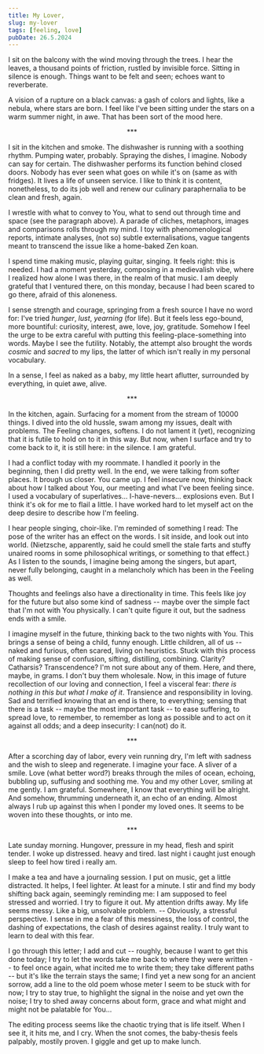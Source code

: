 ```yaml
---
title: My Lover,
slug: my-lover
tags: [feeling, love]
pubDate: 26.5.2024
---
```


I sit on the balcony with the wind moving through the trees. I hear the leaves, a thousand points of friction, rustled by invisible force. Sitting in silence is enough. Things want to be felt and seen; echoes want to reverberate.

A vision of a rupture on a black canvas: a gash of colors and lights, like a nebula, where stars are born. I feel like I've been sitting under the stars on a warm summer night, in awe. That has been sort of the mood here.

<p style='text-align: center;'>***</p>

I sit in the kitchen and smoke. The dishwasher is running with a soothing rhythm. Pumping water, probably. Spraying the dishes, I imagine. Nobody can say for certain. The dishwasher performs its function behind closed doors. Nobody has ever seen what goes on while it's on (same as with fridges). It lives a life of unseen service. I like to think it is content, nonetheless, to do its job well and renew our culinary paraphernalia to be clean and fresh, again.

I wrestle with what to convey to You, what to send out through time and space (see the paragraph above). A parade of cliches, metaphors, images and comparisons rolls through my mind. I toy with phenomenological reports, intimate analyses, (not so) subtle externalisations, vague tangents meant to transcend the issue like a home-baked Zen koan.

I spend time making music, playing guitar, singing. It feels right: this is needed. I had a moment yesterday, composing in a medievalish vibe, where I realized how alone I was there, in the realm of that music. I am deeply grateful that I ventured there, on this monday, because I had been scared to go there, afraid of this aloneness.

I sense strength and courage, springing from a fresh source I have no word for: I've tried _hunger_, _lust_, _yearning_ (for life). But it feels less ego-bound, more bountiful: curiosity, interest, awe, love, joy, gratitude. Somehow I feel the urge to be extra careful with putting this feeling-place-something into words. Maybe I see the futility. Notably, the attempt also brought the words _cosmic_ and _sacred_ to my lips, the latter of which isn't really in my personal vocabulary.

In a sense, I feel as naked as a baby, my little heart aflutter, surrounded by everything, in quiet awe, alive.

<p style='text-align: center;'>***</p>

In the kitchen, again. Surfacing for a moment from the stream of 10000 things. I dived into the old hussle, swam among my issues, dealt with problems. The Feeling changes, softens. I do not lament it (yet), recognizing that it is futile to hold on to it in this way. But now, when I surface and try to come back to it, it is still here: in the silence. I am grateful.

I had a conflict today with my roommate. I handled it poorly in the beginning, then I did pretty well. In the end, we were talking from softer places. It brough us closer. You came up. I feel insecure now, thinking back about how I talked about You, our meeting and what I've been feeling since. I used a vocabulary of superlatives... I-have-nevers... explosions even. But I think it's ok for me to flail a little. I have worked hard to let myself act on the deep desire to describe how I'm feeling.

I hear people singing, choir-like. I'm reminded of something I read: The pose of the writer has an effect on the words. I sit inside, and look out into world. (Nietzsche, apparently, said he could smell the stale farts and stuffy unaired rooms in some philosophical writings, or something to that effect.) As I listen to the sounds, I imagine being among the singers, but apart, never fully belonging, caught in a melancholy which has been in the Feeling as well.

Thoughts and feelings also have a directionality in time. This feels like joy for the future but also some kind of sadness -- maybe over the simple fact that I'm not with You physically. I can't quite figure it out, but the sadness ends with a smile.

I imagine myself in the future, thinking back to the two nights with You. This brings a sense of being a child, funny enough. Little children, all of us -- naked and furious, often scared, living on heuristics. Stuck with this process of making sense of confusion, sifting, distilling, combining. Clarity? Catharsis? Transcendence? I'm not sure about any of them. Here, and there, maybe, in grams. I don't buy them wholesale. Now, in this image of future recollection of our loving and connection, I feel a visceral fear: _there is nothing in this but what I make of it_. Transience and responsibility in loving. Sad and terrified knowing that an end is there, to everything; sensing that there is a task -- maybe the most important task -- to ease suffering, to spread love, to remember, to remember as long as possible and to act on it against all odds; and a deep insecurity: I can(not) do it.

<p style='text-align: center;'>***</p>

After a scorching day of labor, every vein running dry, I'm left with sadness and the wish to sleep and regenerate. I imagine your face. A sliver of a smile. Love (what better word?) breaks through the miles of ocean, echoing, bubbling up, suffusing and soothing me. You and my other Lover, smiling at me gently. I am grateful. Somewhere, I know that everything will be alright. And somehow, thrumming underneath it, an echo of an ending. Almost always I rub up against this when I ponder my loved ones. It seems to be woven into these thoughts, or into me.

<p style='text-align: center;'>***</p>

Late sunday morning. Hungover, pressure in my head, flesh and spirit tender. I woke up distressed. heavy and tired. last night i caught just enough sleep to feel how tired i really am.

I make a tea and have a journaling session. I put on music, get a little distracted. It helps, I feel lighter. At least for a minute. I stir and find my body shifting back again, seemingly reminding me: I am supposed to feel stressed and worried. I try to figure it out. My attention drifts away. My life seems messy. Like a big, unsolvable problem. -- Obviously, a stressful perspective. I sense in me a fear of this messiness, the loss of control, the dashing of expectations, the clash of desires against reality. I truly want to learn to deal with this fear.

I go through this letter; I add and cut -- roughly, because I want to get this done today; I try to let the words take me back to where they were written -- to feel once again, what incited me to write them; they take different paths -- but it's like the terrain stays the same; I find yet a new song for an ancient sorrow, add a line to the old poem whose meter I seem to be stuck with for now; I try to stay true, to highlight the signal in the noise and yet own the noise; I try to shed away concerns about form, grace and what might and might not be palatable for You...

The editing process seems like the chaotic trying that is life itself. When I see it, it hits me, and I cry. When the snot comes, the baby-thesis feels palpably, mostily proven. I giggle and get up to make lunch.
